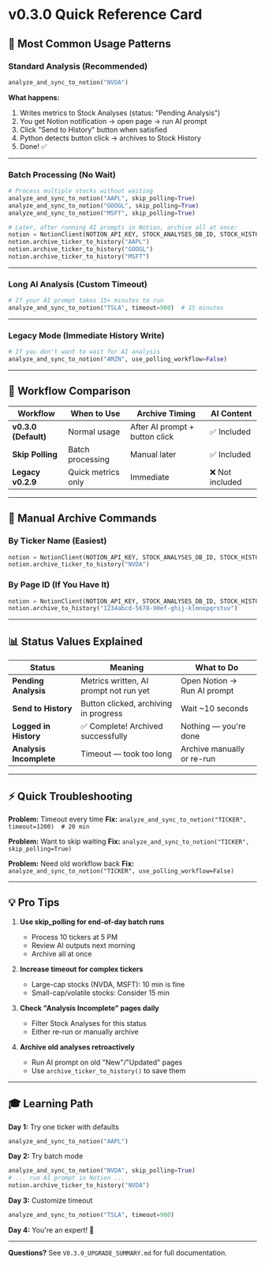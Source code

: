# v0.3.0 Quick Reference Card

## 🚀 Most Common Usage Patterns

### Standard Analysis (Recommended)
```python
analyze_and_sync_to_notion("NVDA")
```
**What happens:**
1. Writes metrics to Stock Analyses (status: "Pending Analysis")
2. You get Notion notification → open page → run AI prompt
3. Click "Send to History" button when satisfied
4. Python detects button click → archives to Stock History
5. Done! ✅

---

### Batch Processing (No Wait)
```python
# Process multiple stocks without waiting
analyze_and_sync_to_notion("AAPL", skip_polling=True)
analyze_and_sync_to_notion("GOOGL", skip_polling=True)
analyze_and_sync_to_notion("MSFT", skip_polling=True)

# Later, after running AI prompts in Notion, archive all at once:
notion = NotionClient(NOTION_API_KEY, STOCK_ANALYSES_DB_ID, STOCK_HISTORY_DB_ID)
notion.archive_ticker_to_history("AAPL")
notion.archive_ticker_to_history("GOOGL")
notion.archive_ticker_to_history("MSFT")
```

---

### Long AI Analysis (Custom Timeout)
```python
# If your AI prompt takes 15+ minutes to run
analyze_and_sync_to_notion("TSLA", timeout=900)  # 15 minutes
```

---

### Legacy Mode (Immediate History Write)
```python
# If you don't want to wait for AI analysis
analyze_and_sync_to_notion("AMZN", use_polling_workflow=False)
```

---

## 🎯 Workflow Comparison

| Workflow | When to Use | Archive Timing | AI Content |
|----------|-------------|----------------|------------|
| **v0.3.0 (Default)** | Normal usage | After AI prompt + button click | ✅ Included |
| **Skip Polling** | Batch processing | Manual later | ✅ Included |
| **Legacy v0.2.9** | Quick metrics only | Immediate | ❌ Not included |

---

## 🔧 Manual Archive Commands

### By Ticker Name (Easiest)
```python
notion = NotionClient(NOTION_API_KEY, STOCK_ANALYSES_DB_ID, STOCK_HISTORY_DB_ID)
notion.archive_ticker_to_history("NVDA")
```

### By Page ID (If You Have It)
```python
notion = NotionClient(NOTION_API_KEY, STOCK_ANALYSES_DB_ID, STOCK_HISTORY_DB_ID)
notion.archive_to_history("1234abcd-5678-90ef-ghij-klmnopqrstuv")
```

---

## 📊 Status Values Explained

| Status | Meaning | What to Do |
|--------|---------|------------|
| **Pending Analysis** | Metrics written, AI prompt not run yet | Open Notion → Run AI prompt |
| **Send to History** | Button clicked, archiving in progress | Wait ~10 seconds |
| **Logged in History** | ✅ Complete! Archived successfully | Nothing — you're done |
| **Analysis Incomplete** | Timeout — took too long | Archive manually or re-run |

---

## ⚡ Quick Troubleshooting

**Problem:** Timeout every time
**Fix:** `analyze_and_sync_to_notion("TICKER", timeout=1200)  # 20 min`

**Problem:** Want to skip waiting
**Fix:** `analyze_and_sync_to_notion("TICKER", skip_polling=True)`

**Problem:** Need old workflow back
**Fix:** `analyze_and_sync_to_notion("TICKER", use_polling_workflow=False)`

---

## 💡 Pro Tips

1. **Use skip_polling for end-of-day batch runs**
   - Process 10 tickers at 5 PM
   - Review AI outputs next morning
   - Archive all at once

2. **Increase timeout for complex tickers**
   - Large-cap stocks (NVDA, MSFT): 10 min is fine
   - Small-cap/volatile stocks: Consider 15 min

3. **Check "Analysis Incomplete" pages daily**
   - Filter Stock Analyses for this status
   - Either re-run or manually archive

4. **Archive old analyses retroactively**
   - Run AI prompt on old "New"/"Updated" pages
   - Use `archive_ticker_to_history()` to save them

---

## 🎓 Learning Path

**Day 1:** Try one ticker with defaults
```python
analyze_and_sync_to_notion("AAPL")
```

**Day 2:** Try batch mode
```python
analyze_and_sync_to_notion("NVDA", skip_polling=True)
# ... run AI prompt in Notion ...
notion.archive_ticker_to_history("NVDA")
```

**Day 3:** Customize timeout
```python
analyze_and_sync_to_notion("TSLA", timeout=900)
```

**Day 4:** You're an expert! 🎉

---

**Questions?** See `V0.3.0_UPGRADE_SUMMARY.md` for full documentation.
